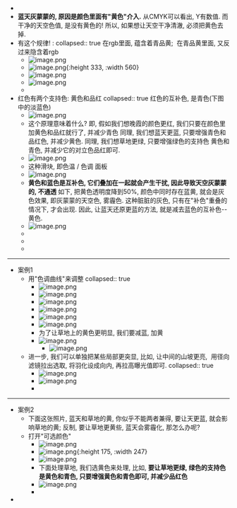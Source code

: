 -
- **蓝天灰蒙蒙的, 原因是颜色里面有"黄色"介入.** 从CMYK可以看出, Y有数值. 
  而干净的天空色值, 是没有黄色的!
  所以, 如果想让天空干净清澈, 必须把黄色去掉.
- 有这个规律! :
  collapsed:: true
  在rgb里面, 蕴含着青品黄; 
  在青品黄里面, 又反过来隐含着rgb
	- ![image.png](../assets/image_1662639425114_0.png)
	- ![image.png](../assets/image_1662639433451_0.png){:height 333, :width 560}
	- ![image.png](../assets/image_1662639513700_0.png)
	- ![image.png](../assets/image_1662639536021_0.png)
	-
- 红色有两个支持色: 黄色和品红
  collapsed:: true
  红色的互补色, 是青色(下图中的淡蓝色)
	- ![image.png](../assets/image_1662639569775_0.png)
	- 这个原理意味着什么? 即, 假如我们想晚霞的颜色更红, 我们只要在颜色里加黄色和品红就行了, 并减少青色
	  同理,  我们想蓝天更蓝, 只要增强青色和品红色,  并减少黄色.
	  同理, 我们想草地更绿, 只要增强绿色的支持色 黄色和青色, 并减少它的对立色品红即可.
	- ![image.png](../assets/image_1662639972852_0.png)
	- 这种滑块, 即色温 / 色调 面板
	- ![image.png](../assets/image_1662639998500_0.png)
	- **黄色和蓝色是互补色, 它们叠加在一起就会产生干扰, 因此导致天空灰蒙蒙的, 不通透**
	  如下, 把黄色透明度降到50%, 颜色中同时存在蓝黄, 就会是灰色效果, 即灰蒙蒙的天空色, 雾霾色. 
	  这种脏脏的灰色, 只有在"补色"重叠的情况下, 才会出现.
	  因此, 让蓝天还原更蓝的方法, 就是减去蓝色的互补色--黄色.
	- ![image.png](../assets/image_1662640079009_0.png)
	-
	-
	-
- ---
- 案例1
	- 用"色调曲线"来调整
	  collapsed:: true
		- ![image.png](../assets/image_1662640138062_0.png)
		- ![image.png](../assets/image_1662640171354_0.png)
		- ![image.png](../assets/image_1662640181340_0.png)
		- ![image.png](../assets/image_1662640193441_0.png)
		- ![image.png](../assets/image_1662640204229_0.png)
		- ![image.png](../assets/image_1662640273006_0.png)
		- 为了让草地上的黄色更明显, 我们要减蓝, 加黄
		- ![image.png](../assets/image_1662640288221_0.png)
			- ![image.png](../assets/image_1662640310064_0.png)
	- 进一步, 我们可以单独把某些局部更突显, 比如, 让中间的山坡更亮,  用径向滤镜拉出选取, 将羽化设成向内, 再拉高曝光值即可.
	  collapsed:: true
		- ![image.png](../assets/image_1662640478984_0.png)
		- ![image.png](../assets/image_1662640521331_0.png)
		-
- ---
- 案例2
	- 下面这张照片, 蓝天和草地的黄, 你似乎不能两者兼得, 要让天更蓝, 就会影响草地的黄; 反制, 要让草地更黄些, 蓝天会雾霾化, 那怎么办呢?
	- 打开"可选颜色"
		- ![image.png](../assets/image_1662640702582_0.png)
		- ![image.png](../assets/image_1662640735668_0.png){:height 175, :width 247}
		- ![image.png](../assets/image_1662640767884_0.png)
		- 下面处理草地, 我们选黄色来处理, 比如, **要让草地更绿, 绿色的支持色是黄色和青色, 只要增强黄色和青色即可, 并减少品红色**
		- ![image.png](../assets/image_1662640812693_0.png)
		-
-